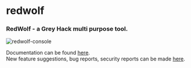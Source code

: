 # redwolf
### RedWolf - a Grey Hack multi purpose tool.
![redwolf-console](https://github.com/CyberSecWolf/redwolf/assets/143657473/dbca810f-57b5-4279-a90b-164c173a9c1f)

Documentation can be found [here](https://redwolfsec.com).<br>
New feature suggestions, bug reports, security reports can be made [here](https://github.com/CyberSecWolf/redwolf/issues/new/choose).
